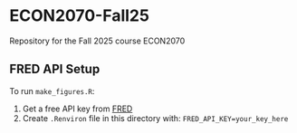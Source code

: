 # ECON2070-Fall25
Repository for the Fall 2025 course ECON2070

## FRED API Setup
To run `make_figures.R`:
1. Get a free API key from [FRED](https://fred.stlouisfed.org/docs/api/api_key.html)
2. Create `.Renviron` file in this directory with: `FRED_API_KEY=your_key_here` 
